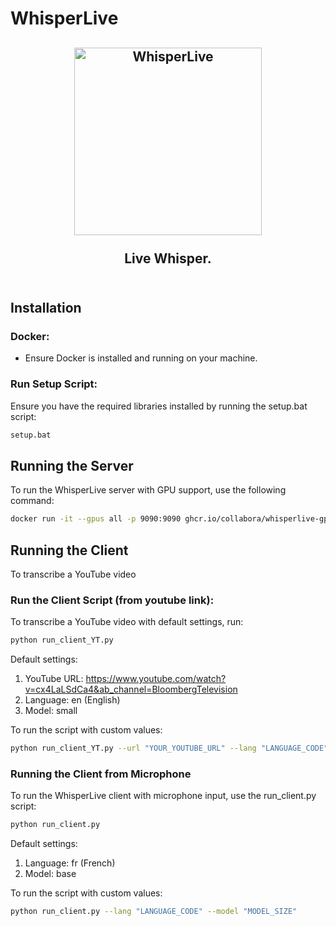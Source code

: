 # WhisperLive

<h2 align="center">
  <a href="https://www.youtube.com/watch?v=0PHWCApIcCI"><img
src="https://img.youtube.com/vi/0PHWCApIcCI/0.jpg" style="background-color:rgba(0,0,0,0);" height=300 alt="WhisperLive"></a>
  <br><br>Live Whisper.
<br><br>
</h2>



## Installation

### Docker:
- Ensure Docker is installed and running on your machine.

### Run Setup Script:
Ensure you have the required libraries installed by running the setup.bat script:

```bash
setup.bat
```

## Running the Server
To run the WhisperLive server with GPU support, use the following command:

```bash
docker run -it --gpus all -p 9090:9090 ghcr.io/collabora/whisperlive-gpu:latest
```

## Running the Client
To transcribe a YouTube video

### Run the Client Script (from youtube link):
To transcribe a YouTube video with default settings, run:

```bash
python run_client_YT.py
```
Default settings:

1. YouTube URL: https://www.youtube.com/watch?v=cx4LaLSdCa4&ab_channel=BloombergTelevision
2. Language: en (English)
3. Model: small

To run the script with custom values:
```bash
python run_client_YT.py --url "YOUR_YOUTUBE_URL" --lang "LANGUAGE_CODE" --model "MODEL_SIZE"
```

### Running the Client from Microphone
To run the WhisperLive client with microphone input, use the run_client.py script:

```bash
python run_client.py
```

Default settings:

1. Language: fr (French)
2. Model: base

To run the script with custom values:

```bash
python run_client.py --lang "LANGUAGE_CODE" --model "MODEL_SIZE"
```

